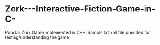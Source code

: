 # Zork---Interactive-Fiction-Game-in-C-
Popular Zork Game implemented in C++. Sample txt xml file provided for testing/understanding the game
